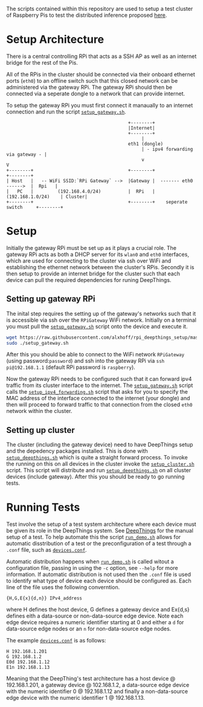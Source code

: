 The scripts contained within this repository are used to setup a test cluster of Raspberry Pis to test the distributed inference proposed [here](https://github.com/rafzi/DeepThings).

# Setup Architecture

There is a central controlling RPi that acts as a SSH AP as well as an internet bridge for the rest of the Pis.

All of the RPis in the cluster should be connected via their onboard ethernet ports (`eth0`) to an offline switch such that this closed network can be administered via the gateway RPi. The gateway RPi should then be connected via a seperate dongle to a network that can provide internet.

To setup the gateway RPi you must first connect it manaually to an internet connection and run the script [`setup_gateway.sh`](setup_gateway.sh).

```
                                             +--------+
                                             |Internet|
                                             +--------+
                                                  |
                                             eth1 (dongle)
                                                  | - ipv4 forwarding via gateway - |
                                                  v                                 V
+--------+                                   +--------+                        +--------+
| Host   |   -- WiFi SSID:`RPi Gateway` -->  |Gateway |  ------- eth0 ------>  |  Rpi   |
|   PC   |         (192.168.4.0/24)          |  RPi   |    (192.168.1.0/24)    | Cluster|
+--------+                                   +--------+    seperate switch     +--------+

```

# Setup

Initially the gateway RPi must be set up as it plays a crucial role. The gateway RPi acts as both a DHCP server for its `wlan0` and `eth0` interfaces, which are used for connecting to the cluster via ssh over WiFi and establishing the ethernet network between the cluster's RPis. Secondly it is then setup to provide an internet bridge for the cluster such that each device can pull the required dependencies for runing DeepThings.

## Setting up gateway RPi

The inital step requires the setting up of the gateway's networks such that it is accessible via ssh over the `RPiGateway` WiFi network. Initially on a terminal you must pull the [`setup_gateway.sh`](setup_gateway.sh) script onto the device and execute it.

``` bash
wget https://raw.githubusercontent.com/alxhoff/rpi_deepthings_setup/master/setup_gateway.sh
sudo ./setup_gateway.sh
```

After this you should be able to connect to the WiFi network `RPiGateway` (using password:`password`) and ssh into the gateway RPi via `ssh pi@192.168.1.1` (default RPi password is `raspberry`). 

Now the gateway RPi needs to be configured such that it can forward ipv4 traffic from its cluster interface to the internet. The [`setup_gateway.sh`](setup_gateway.sh) script calls the [`setup_ipv4_forwarding.sh`](setup_ipv4_forwarding.sh) script that asks for you to specify the MAC address of the interface connected to the internet (your dongle) and then will proceed to forward traffic to that connection from the closed `eth0` network within the cluster.

## Setting up cluster

The cluster (including the gateway device) need to have DeepThings setup and the depedency packages installed. This is done with [`setup_deepthings.sh`](setup_deepthings.sh) which is quite a straight forward process. To invoke the running on this on all devices in the cluster invoke the [`setup_cluster.sh`](setup_cluster.sh) script. This script will distribute and run [`setup_deepthings.sh`](setup_deepthings.sh) on all cluster devices (include gateway). After this you should be ready to go running tests. 

# Running Tests

Test involve the setup of a test system architecture where each device must be given its role in the DeepThings system. See [DeepThings](https://github.com/rafzi/DeepThings#running) for the manual setup of a test. To help automate this the script [`run_demo.sh`](run_demo.sh) allows for automatic disstribution of a test or the preconfiguration of a test through a `.conf` file, such as [`devices.conf`](devices.conf).

Automatic distribution happens when [`run_demo.sh`](run_demo.sh) is called witout a configuration file, passing in using the `-c` option, see `--help` for more information. If automatic distribution is not used then the `.conf` file is used to identify what type of device each device should be configured as. Each line of the file uses the following converntion.

```
{H,G,E{x}{d,n}} IPv4_address
```
where H defines the host device, G defines a gateway device and Ex{d,s} defines eith a data-source or non-data-source edge device. Note each edge device requires a numeric identifier starting at 0 and either a `d` for data-source edge nodes or an `n` for non-data-source edge nodes. 

The example [`devices.conf`](devices.conf) is as follows:
```
H 192.168.1.201
G 192.168.1.2
E0d 192.168.1.12
E1n 192.168.1.13
```
Meaning that the DeepThing's test architecture has a host device @ 192.168.1.201, a gateway device @ 102.168.1.2, a data-source edge device with the numeric identifier 0 @ 192.168.1.12 and finally a non-data-source edge device with the numeric identifier 1 @ 192.168.1.13.

